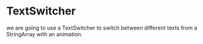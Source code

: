 # TextSwitcher
we are going to use a TextSwitcher to switch between different texts from a StringArray with an animation.
